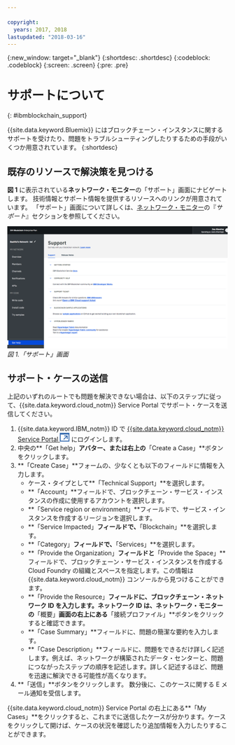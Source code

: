 ```yaml
---

copyright:
  years: 2017, 2018
lastupdated: "2018-03-16"
---
```


{:new_window: target="_blank"}
{:shortdesc: .shortdesc}
{:codeblock: .codeblock}
{:screen: .screen}
{:pre: .pre}


# サポートについて
{: #ibmblockchain_support}


{{site.data.keyword.Bluemix}} にはブロックチェーン・インスタンスに関するサポートを受けたり、問題をトラブルシューティングしたりするための手段がいくつか用意されています。
{:shortdesc}


## 既存のリソースで解決策を見つける

**図 1** に表示されている**ネットワーク・モニター**の「サポート」画面にナビゲートします。  技術情報とサポート情報を提供するリソースへのリンクが用意されています。  「サポート」画面について詳しくは、[ネットワーク・モニター](v10_dashboard.html)の『*サポート*』セクションを参照してください。

![](images/support.png "「サポート」画面")
*図 1.「サポート」画面*


## サポート・ケースの送信

上記のいずれのルートでも問題を解決できない場合は、以下のステップに従って、{{site.data.keyword.cloud_notm}} Service Portal でサポート・ケースを送信してください。

1. {{site.data.keyword.IBM_notm}} ID で [{{site.data.keyword.cloud_notm}} Service Portal ![外部リンク・アイコン](images/external_link.svg "外部リンク・アイコン")](https://ibm.biz/ibmcloudsupport) にログインします。
2. 中央の**「Get help」**アバター、または右上の**「Create a Case」**ボタンをクリックします。
3. **「Create Case」**フォームの、少なくとも以下のフィールドに情報を入力します。  
    - ケース・タイプとして**「Technical Support」**を選択します。
    - **「Account」**フィールドで、ブロックチェーン・サービス・インスタンスの作成に使用するアカウントを選択します。
    - **「Service region or environment」**フィールドで、サービス・インスタンスを作成するリージョンを選択します。
    - **「Service Impacted」**フィールドで、**「Blockchain」**を選択します。
    - **「Category」**フィールドで、**「Services」**を選択します。
    - **「Provide the Organization」**フィールドと**「Provide the Space」**フィールドで、ブロックチェーン・サービス・インスタンスを作成する Cloud Foundry の組織とスペースを指定します。この情報は {{site.data.keyword.cloud_notm}} コンソールから見つけることができます。
    - **「Provide the Resource」**フィールドに、ブロックチェーン・ネットワーク ID を入力します。ネットワーク ID は、ネットワーク・モニターの**「概要」**画面の右上にある**「接続プロファイル」**ボタンをクリックすると確認できます。
    - **「Case Summary」**フィールドに、問題の簡潔な要約を入力します。
    - **「Case Description」**フィールドに、問題をできるだけ詳しく記述します。例えば、ネットワークが構築されたデータ・センターと、問題につながったステップの順序を記述します。詳しく記述するほど、問題を迅速に解決できる可能性が高くなります。
4. **「送信」**ボタンをクリックします。  数分後に、このケースに関する E メール通知を受信します。
  
   
{{site.data.keyword.cloud_notm}} Service Portal の右上にある**「My Cases」**をクリックすると、これまでに送信したケースが分かります。ケースをクリックして開けば、ケースの状況を確認したり追加情報を入力したりすることができます。
